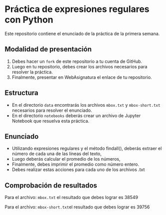 # Práctica de expresiones regulares con Python

Este repositorio contiene el enunciado de la práctica de la primera semana.

## Modalidad de presentación

1. Debes hacer un `fork` de este repositorio a tu cuenta de GitHub.
2. Luego en tu repositorio, debes crear los archivos necesarios para resolver la práctica.
3. Finalmente, presentar en WebAsignatura el enlace de tu repositorio.

## Estructura

- En el directorio `data` encontrarás los archivos `mbox.txt` y `mbox-short.txt` necesarios para resolver el enunciado.
- En el directorio `notebooks` deberás crear un archivo de Jupyter Notebook que resuelva esta práctica.

## Enunciado

- Utilizando expresiones regulares y el método findall(), deberás extraer el número de cada una de las líneas del texto,
- Luego deberás calcular el promedio de los números,
- Finalmente, debes imprimir el promedio como número entero.
- Debes realizar estas acciones para cada uno de los archivos .txt

## Comprobación de resultados

Para el archivo: `mbox.txt` el resultado que debes lograr es 38549

Para el archivo: `mbox-short.txt`el resultado que debes lograr es 39756
